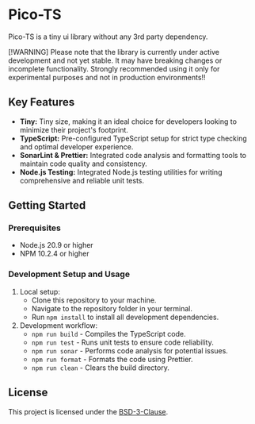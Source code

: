 # Pico-TS

Pico-TS is a tiny ui library without any 3rd party dependency.

[!WARNING]
Please note that the library is currently under active development and not yet stable. It may have breaking changes or
incomplete functionality. Strongly recommended using it only for experimental purposes and not in production
environments!!

## Key Features

- **Tiny:** Tiny size, making it an ideal choice for developers looking to minimize their project's footprint.
- **TypeScript:** Pre-configured TypeScript setup for strict type checking and optimal developer experience.
- **SonarLint & Prettier:** Integrated code analysis and formatting tools to maintain code quality and consistency.
- **Node.js Testing:** Integrated Node.js testing utilities for writing comprehensive and reliable unit tests.

## Getting Started

### Prerequisites

- Node.js 20.9 or higher
- NPM 10.2.4 or higher

### Development Setup and Usage

1. Local setup:
   - Clone this repository to your machine.
   - Navigate to the repository folder in your terminal.
   - Run `npm install` to install all development dependencies.
2. Development workflow:
   - `npm run build` - Compiles the TypeScript code.
   - `npm run test` - Runs unit tests to ensure code reliability.
   - `npm run sonar` - Performs code analysis for potential issues.
   - `npm run format` - Formats the code using Prettier.
   - `npm run clean` - Clears the build directory.

## License

This project is licensed under the [BSD-3-Clause](LICENSE).
